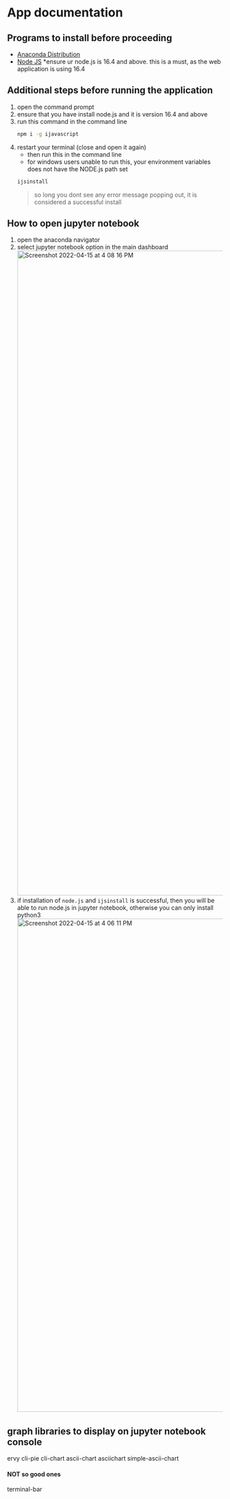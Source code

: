# App documentation

## Programs to install before proceeding
- [Anaconda Distribution](https://www.anaconda.com/products/distribution)
- [Node JS](https://nodejs.org/en/) *ensure ur node.js is 16.4 and above. this is a must, as the web application is using 16.4


## Additional steps before running the application
1. open the command prompt
2. ensure that you have install node.js and it is version 16.4 and above
3. run this command in the command line
   ```bash
   npm i -g ijavascript 
   ```
4. restart your terminal (close and open it again)
   - then run this in the command line
   - for windows users unable to run this, your environment variables does not have the NODE.js path set
   ```bash
   ijsinstall
   ```
   > so long you dont see any error message popping out, it is considered a successful install

## How to open jupyter notebook

1. open the anaconda navigator
2. select jupyter notebook option in the main dashboard
   <img width="1506" alt="Screenshot 2022-04-15 at 4 08 16 PM" src="https://user-images.githubusercontent.com/22993048/163544137-bbc9dfbf-8943-462c-8d38-2ad6b80d3eb2.png">
3. if installation of `node.js` and `ijsinstall` is successful, then you will be able to run node.js in jupyter notebook, otherwise you can only install python3
   <img width="1152" alt="Screenshot 2022-04-15 at 4 06 11 PM" src="https://user-images.githubusercontent.com/22993048/163544474-ceab9b01-7ef8-44be-8ced-b72a59ceb109.png">


## graph libraries to display on jupyter notebook console

ervy
cli-pie
cli-chart
ascii-chart
asciichart
simple-ascii-chart

#### NOT so good ones
terminal-bar